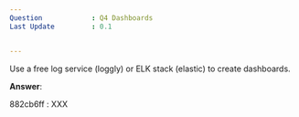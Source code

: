 ```yaml
---
Question            : Q4 Dashboards 
Last Update         : 0.1


---
```




Use a free log service (loggly) or ELK stack (elastic) to create dashboards.




**Answer**:

882cb6ff : XXX

